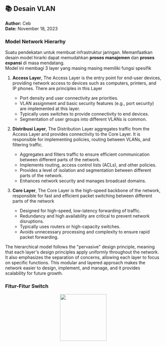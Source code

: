 ## 📚 Desain VLAN

**Author:** Ceb  
**Date:** November 18, 2023

### Model Network Hierarhy
Suatu pendekatan untuk membuat infrastruktur jaringan. Memanfaatkan desain model hirarki dapat memudahkan **proses manajemen** dan **proses expansi** di masa mendatang.    
Model ini membagi 3 layer yang masing masing memiliki fungsi spesifik
1. **Access Layer**, The Access Layer is the entry point for end-user devices, providing network access to devices such as computers, printers, and IP phones. There are principles in this Layer   
    - Port density and user connectivity are priorities.
    - VLAN assignment and basic security features (e.g., port security) are implemented at this layer.
    - Typically uses switches to provide connectivity to end devices.
    - Segmentation of user groups into different VLANs is common.

2. **Distribusi Layer**, The Distribution Layer aggregates traffic from the Access Layer and provides connectivity to the Core Layer. It is responsible for implementing policies, routing between VLANs, and filtering traffic.
    - Aggregates and filters traffic to ensure efficient communication between different parts of the network.
    - Implements routing, access control lists (ACLs), and other policies.
    - Provides a level of isolation and segmentation between different parts of the network.
    - Enhances network security and manages broadcast domains.

3. **Core Layer**, The Core Layer is the high-speed backbone of the network, responsible for fast and efficient packet switching between different parts of the network
    - Designed for high-speed, low-latency forwarding of traffic.
    - Redundancy and high availability are critical to prevent network disruptions.
    - Typically uses routers or high-capacity switches.
    - Avoids unnecessary processing and complexity to ensure rapid packet forwarding.
  
The hierarchical model follows the "pervasive" design principle, meaning that each layer's design principles apply uniformly throughout the network. It also emphasizes the separation of concerns, allowing each layer to focus on specific functions. This modular and layered approach makes the network easier to design, implement, and manage, and it provides scalability for future growth.

### Fitur-Fitur Switch 
<p align="center">
    <img witdh="150" height="150" src="https://github.com/Arsneaz/EduVault/assets/96061442/2e077f47-8593-41c0-b915-af1d85cdbe57">
</p>

